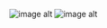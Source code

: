 ![image alt](https://github.com/bfuentes1706-gif/Final-Charter/blob/main/charts.png?raw=true)
![image alt](https://github.com/bfuentes1706-gif/Final-Charter/blob/main/Board.png?raw=true)
